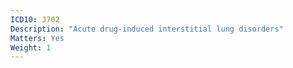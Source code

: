 ```yaml
---
ICD10: J702
Description: "Acute drug-induced interstitial lung disorders"
Matters: Yes
Weight: 1
---
```

